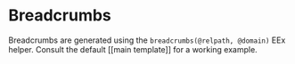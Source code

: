 # Breadcrumbs

Breadcrumbs are generated using the `breadcrumbs(@relpath, @domain)` EEx
helper. Consult the default [[main template]] for a working example.
